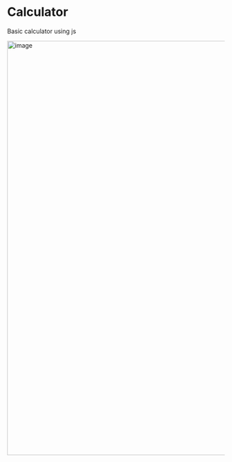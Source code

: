# Calculator

Basic calculator using js

<img width="960" alt="image" src="https://user-images.githubusercontent.com/93701274/206473603-e026a61b-a190-45c1-a51b-489b96d3b013.png">